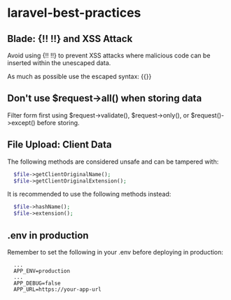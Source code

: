 # laravel-best-practices

## Blade: {!! !!} and XSS Attack

Avoid using {!! !!} to prevent XSS attacks where malicious code can be inserted within the unescaped data.

As much as possible use the escaped syntax: {{}}

## Don't use $request->all() when storing data

Filter form first using $request->validate(), $request->only(), or $request()->except() before storing.

## File Upload: Client Data

The following methods are considered unsafe and can be tampered with:

  ```php
    $file->getClientOriginalName();
    $file->getClientOriginalExtension();
  ```

It is recommended to use the following methods instead:

  ```php
    $file->hashName();
    $file->extension();
  ```

## .env in production

Remember to set the following in your .env before deploying in production:

  ```.env
    ...
    APP_ENV=production
    ...
    APP_DEBUG=false
    APP_URL=https://your-app-url
  ```
